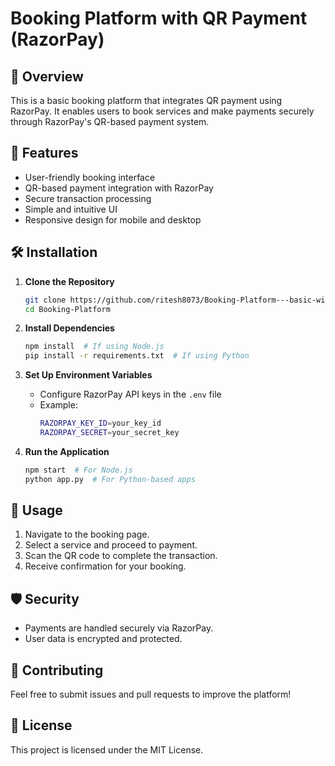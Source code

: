 # Booking Platform with QR Payment (RazorPay)

## 📌 Overview
This is a basic booking platform that integrates QR payment using RazorPay. It enables users to book services and make payments securely through RazorPay's QR-based payment system.

## 🚀 Features
- User-friendly booking interface
- QR-based payment integration with RazorPay
- Secure transaction processing
- Simple and intuitive UI
- Responsive design for mobile and desktop

## 🛠️ Installation
1. **Clone the Repository**
   ```sh
   git clone https://github.com/ritesh8073/Booking-Platform---basic-with-qr-payment-implementation--Razor-Pay-.git
   cd Booking-Platform
   ```

2. **Install Dependencies**
   ```sh
   npm install  # If using Node.js
   pip install -r requirements.txt  # If using Python
   ```

3. **Set Up Environment Variables**
   - Configure RazorPay API keys in the `.env` file
   - Example:
     ```sh
     RAZORPAY_KEY_ID=your_key_id
     RAZORPAY_SECRET=your_secret_key
     ```

4. **Run the Application**
   ```sh
   npm start  # For Node.js
   python app.py  # For Python-based apps
   ```

## 📖 Usage
1. Navigate to the booking page.
2. Select a service and proceed to payment.
3. Scan the QR code to complete the transaction.
4. Receive confirmation for your booking.

## 🛡️ Security
- Payments are handled securely via RazorPay.
- User data is encrypted and protected.

## 🤝 Contributing
Feel free to submit issues and pull requests to improve the platform!

## 📜 License
This project is licensed under the MIT License.


